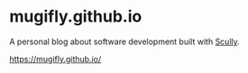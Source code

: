 # mugifly.github.io

A personal blog about software development built with [Scully](https://scully.io/).

https://mugifly.github.io/
